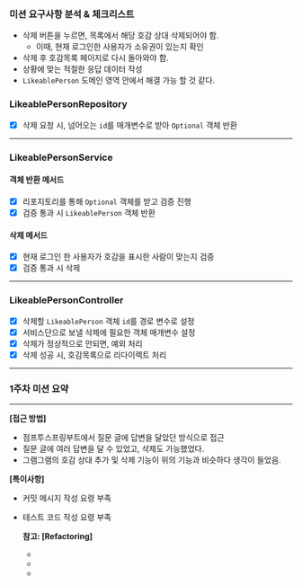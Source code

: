 ### 미션 요구사항 분석 & 체크리스트
- 삭제 버튼을 누르면, 목록에서 해당 호감 상대 삭제되어야 함.
  - 이때, 현재 로그인한 사용자가 소유권이 있는지 확인
- 삭제 후 호감목록 페이지로 다시 돌아와야 함.
- 상황에 맞는 적절한 응답 데이터 작성
- `LikeablePerson` 도메인 영역 안에서 해결 가능 할 것 같다.

### LikeablePersonRepository
- [X]  삭제 요청 시, 넘어오는 `id`를 매개변수로 받아 `Optional` 객체 반환
---
### LikeablePersonService

#### 객체 반환 메서드
- [X] 리포지토리를 통해 `Optional` 객체를 받고 검증 진행
- [X] 검증 통과 시 `LikeablePerson` 객체 반환

#### 삭제 메서드
- [X] 현재 로그인 한 사용자가 호감을 표시한 사람이 맞는지 검증
- [X] 검증 통과 시 삭제
---
### LikeablePersonController
- [X] 삭제할 `LikeablePerson` 객체 `id`를 경로 변수로 설정
- [X] 서비스단으로 보낼 삭제에 필요한 객체 매개변수 설정
- [X] 삭제가 정상적으로 안되면, 예외 처리
- [X] 삭제 성공 시, 호감목록으로 리다이렉트 처리

---

### 1주차 미션 요약

---

**[접근 방법]**
- 점프투스프링부트에서 질문 글에 답변을 달았던 방식으로 접근<br>
- 질문 글에 여러 답변을 달 수 있었고, 삭제도 가능했었다. <br>
- 그램그램의 호감 상대 추가 및 삭제 기능이 위의 기능과 비슷하다 생각이 들었음.


**[특이사항]**

- 커밋 메시지 작성 요령 부족
- 테스트 코드 작성 요령 부족



  **참고: [Refactoring]**

  - 
  - 
  - 

